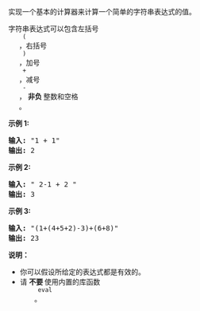 <html>
 <body>
  <p>
   实现一个基本的计算器来计算一个简单的字符串表达式的值。
  </p>
  <p>
   字符串表达式可以包含左括号
   <code>
    (
   </code>
   ，右括号
   <code>
    )
   </code>
   ，加号
   <code>
    +
   </code>
   ，减号
   <code>
    -
   </code>
   ，
   <strong>
    非负
   </strong>
   整数和空格
   <code>
   </code>
   。
  </p>
  <p>
   <strong>
    示例 1:
   </strong>
  </p>
  <pre><strong>输入:</strong> "1 + 1"
<strong>输出:</strong> 2
</pre>
  <p>
   <strong>
    示例 2:
   </strong>
  </p>
  <pre><strong>输入:</strong> " 2-1 + 2 "
<strong>输出:</strong> 3</pre>
  <p>
   <strong>
    示例 3:
   </strong>
  </p>
  <pre><strong>输入:</strong> "(1+(4+5+2)-3)+(6+8)"
<strong>输出:</strong> 23</pre>
  <p>
   <strong>
    说明：
   </strong>
  </p>
  <ul>
   <li>
    你可以假设所给定的表达式都是有效的。
   </li>
   <li>
    请
    <strong>
     不要
    </strong>
    使用内置的库函数
    <code>
     eval
    </code>
    。
   </li>
  </ul>
 </body>
</html>